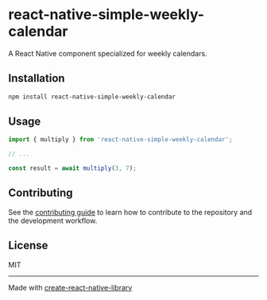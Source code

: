 # react-native-simple-weekly-calendar

A React Native component specialized for weekly calendars.

## Installation


```sh
npm install react-native-simple-weekly-calendar
```


## Usage


```js
import { multiply } from 'react-native-simple-weekly-calendar';

// ...

const result = await multiply(3, 7);
```


## Contributing

See the [contributing guide](CONTRIBUTING.md) to learn how to contribute to the repository and the development workflow.

## License

MIT

---

Made with [create-react-native-library](https://github.com/callstack/react-native-builder-bob)

